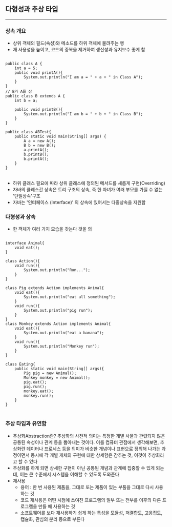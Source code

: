## 다형성과 추상 타입
___
### 상속 개요
* 상위 객체의 필드(속성)와 메소드를 하위 객체에 물려주는 행
* 재 사용성을 높이고, 코드의 중복을 제거하여 생산성과 유지보수 좋게 함

<pre>
<code>
public class A {
    int a = 5;
    public void printA(){
        System.out.println("I am a = " + a + " in Class A");
    }
}
// B가 A를 상
public class B extends A {
    int b = a;

    public void printB(){
        System.out.println("I am b = " + b + " in Class B");
    }
}

public class ABTest{
    public static void main(String[] args) {
        A a = new A();
        B b = new B();
        a.printA();
        b.printB();
        b.printA();
    }
}
</code>
</pre>
* 하위 클래스 필요에 따라 상위 클래스에 정의된 메서드를 새롭게 구현(Overriding)
* 자바의 클레스간 상속은 트리 구조의 상속, 즉 한 자녀가 여러 부모를 가질 수 없는 '단일상속'구조
* 자바는 '인터페이스 (Interface)' 의 상속에 있어서는 다중상속을 지원함

### 다형성과 상속
* 한 객체가 여러 가지 모습을 갖는다 것을 의

<pre>
<code>
interface Animal{
    void eat();
}

class Action(){
    void run(){
        System.out.println("Run...");
    }
}

class Pig extends Action implements Animal{
    void eat(){
        System.out.println("eat all something");
    }
    void run(){
        System.out.println("pig run");
    }
}
class Monkey extends Action implements Animal{
    void eat(){
        System.out.println("eat a banana");
    }
    void run(){
        System.out.println("Monkey run");
    }
}

class Eating{
    public static void main(String[] args){
        Pig pig = new Animal();
        Monkey monkey = new Animal();
        pig.eat();
        pig.run();
        monkey.eat();
        monkey.run();
    }
}
</code>
</pre>

### 추상 타입과 유연함
* 추상화Abstraction란? 추상화의 사전적 의미는 특정한 개별 사물과 관련되지 않은 공통된 속성이나 관계 등을 뽑아내는 것이다. 
  이를 컴퓨터 관점에서 생각해보면, 추상화란 데이터나 프로세스 등을 의미가 비슷한 개념이나 표현으로 정의해 나가는 과정이면서 동시에 각 개별 개체의 구현에 대한 상세함은 감추는 것, 
  이것이 추상화라고 할 수 있다
* 추상화를 하게 되면 상세한 구현이 아닌 공통된 개념과 관계에 집중할 수 있게 되는데, 이는 큰 수준에서 시스템을 이해할 수 있도록 도와준다
* 재사용
    * 용어 : 한 번 사용된 제품을, 그대로 또는 제품이 있는 부품을 그대로 다시 사용하는 것
    * 코드 재사용은 어떤 시점에 쓰여진 프로그램의 일부 또는 전부를 이후의 다른 프로그램을 만들 때 사용하는 것
    * 소프트웨어를 보다 재사용하기 쉽게 하는 특성을 모듈성, 저결합도, 고응집도, 캡슐화, 관심의 분리 등으로 부른다
  
